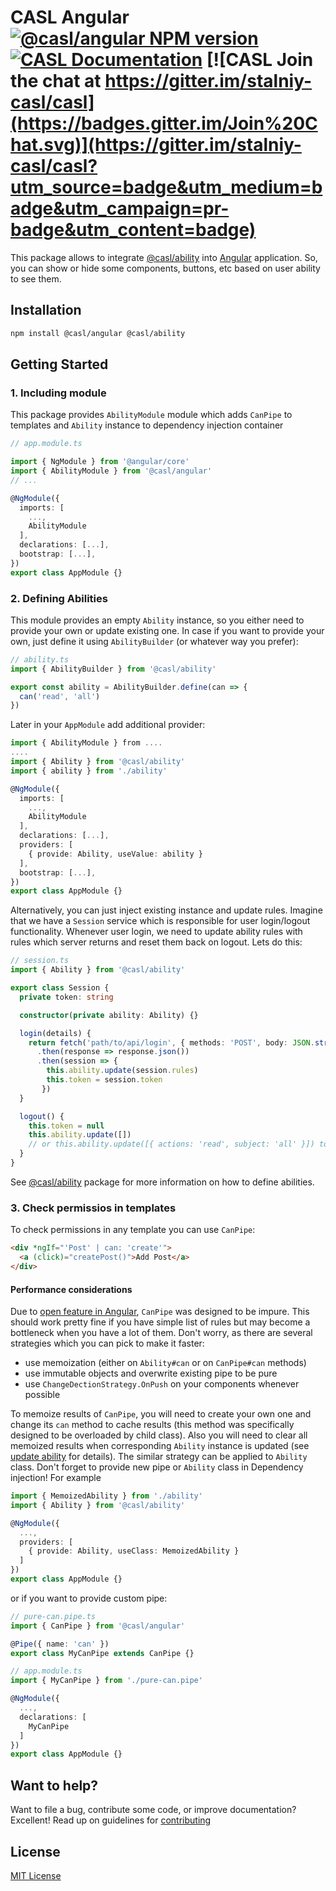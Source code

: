 # CASL Angular [![@casl/angular NPM version](https://badge.fury.io/js/%40casl%2Fangular.svg)](https://badge.fury.io/js/%40casl%2Fangular) [![CASL Documentation](https://img.shields.io/badge/documentation-available-brightgreen.svg)](https://stalniy.github.io/casl/) [![CASL Join the chat at https://gitter.im/stalniy-casl/casl](https://badges.gitter.im/Join%20Chat.svg)](https://gitter.im/stalniy-casl/casl?utm_source=badge&utm_medium=badge&utm_campaign=pr-badge&utm_content=badge)

This package allows to integrate [@casl/ability][casl-ability] into [Angular][angular] application. So, you can show or hide some components, buttons, etc based on user ability to see them.

## Installation

```sh
npm install @casl/angular @casl/ability
```

## Getting Started

### 1. Including module

This package provides `AbilityModule` module which adds `CanPipe` to templates and `Ability` instance to dependency injection container

```ts
// app.module.ts

import { NgModule } from '@angular/core'
import { AbilityModule } from '@casl/angular'
// ...

@NgModule({
  imports: [
    ...,
    AbilityModule
  ],
  declarations: [...],
  bootstrap: [...],
})
export class AppModule {}
```

### 2. Defining Abilities

This module provides an empty `Ability` instance, so you either need to provide your own or update existing one. In case if you want to provide your own, just define it using `AbilityBuilder` (or whatever way you prefer):

```ts
// ability.ts
import { AbilityBuilder } from '@casl/ability'

export const ability = AbilityBuilder.define(can => {
  can('read', 'all')
})
```

Later in your `AppModule` add additional provider:

```ts
import { AbilityModule } from ....
....
import { Ability } from '@casl/ability'
import { ability } from './ability'

@NgModule({
  imports: [
    ...,
    AbilityModule
  ],
  declarations: [...],
  providers: [
    { provide: Ability, useValue: ability }
  ],
  bootstrap: [...],
})
export class AppModule {}
```

Alternatively, you can just inject existing instance and update rules.
Imagine that we have a `Session` service which is responsible for user login/logout functionality. Whenever user login, we need to update ability rules with rules which server returns and reset them back on logout. Lets do this:

```ts
// session.ts
import { Ability } from '@casl/ability'

export class Session {
  private token: string

  constructor(private ability: Ability) {}

  login(details) {
    return fetch('path/to/api/login', { methods: 'POST', body: JSON.stringify(details) })
      .then(response => response.json())
      .then(session => {
        this.ability.update(session.rules)
        this.token = session.token
       })
  }

  logout() {
    this.token = null
    this.ability.update([])
    // or this.ability.update([{ actions: 'read', subject: 'all' }]) to make everything to be readonly
  }
}
```

See [@casl/ability][casl-ability] package for more information on how to define abilities.

### 3. Check permissios in templates

To check permissions in any template you can use `CanPipe`:

```html
<div *ngIf="'Post' | can: 'create'">
  <a (click)="createPost()">Add Post</a>
</div>
```

#### Performance considerations

Due to [open feature in Angular](https://github.com/angular/angular/issues/15041), `CanPipe` was designed to be impure. This should work pretty fine if you have simple list of rules but may become a bottleneck when you have a lot of them.
Don't worry, as there are several strategies which you can pick to make it faster:

* use memoization (either on `Ability#can` or on `CanPipe#can` methods)
* use immutable objects and overwrite existing pipe to be pure
* use `ChangeDectionStrategy.OnPush` on your components whenever possible

To memoize results of `CanPipe`, you will need to create your own one and change its `can` method to cache results (this method was specifically designed to be overloaded by child class). Also you will need to clear all memoized results when corresponding `Ability` instance is updated (see [update ability][update-ability] for details).
The similar strategy can be applied to `Ability` class. Don't forget to provide new pipe or `Ability` class in Dependency injection! For example

```ts
import { MemoizedAbility } from './ability'
import { Ability } from '@casl/ability'

@NgModule({
  ...,
  providers: [
    { provide: Ability, useClass: MemoizedAbility }
  ]
})
export class AppModule {}
```

or if you want to provide custom pipe:

```ts
// pure-can.pipe.ts
import { CanPipe } from '@casl/angular'

@Pipe({ name: 'can' })
export class MyCanPipe extends CanPipe {}

// app.module.ts
import { MyCanPipe } from './pure-can.pipe'

@NgModule({
  ...,
  declarations: [
    MyCanPipe
  ]
})
export class AppModule {}
```

## Want to help?

Want to file a bug, contribute some code, or improve documentation? Excellent! Read up on guidelines for [contributing][contributing]

## License

[MIT License](http://www.opensource.org/licenses/MIT)

[contributing]: /CONTRIBUTING.md
[angular]: https://angular.io/
[update-ability]: https://stalniy.github.io/casl/abilities/2017/07/20/define-abilities.html#update-abilities
[casl-ability]: http://npmjs.com/package/@casl/ability
